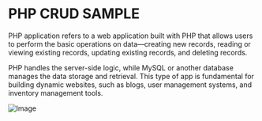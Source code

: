 # PHP CRUD SAMPLE

PHP application refers to a web application built with PHP that allows users to perform the basic operations on data—creating new records, reading or viewing existing records, updating existing records, and deleting records.

PHP handles the server-side logic, while MySQL or another database manages the data storage and retrieval. This type of app is fundamental for building dynamic websites, such as blogs, user management systems, and inventory management tools.

![Image](https://github.com/user-attachments/assets/55ddd5a0-8487-4ea4-90f4-4c147eef6c01)
